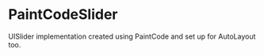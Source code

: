 PaintCodeSlider
===============

UISlider implementation created using PaintCode and set up for AutoLayout too.

